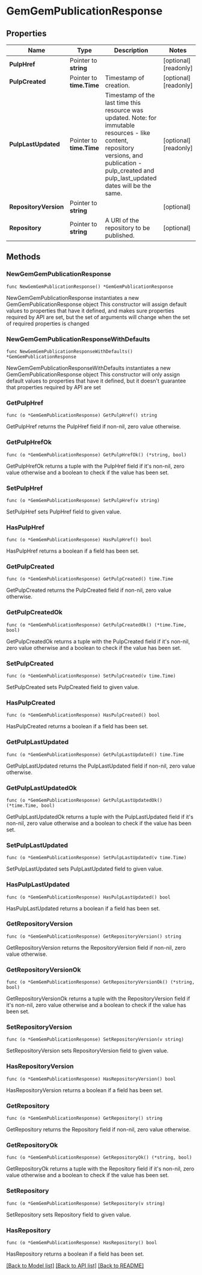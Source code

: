 # GemGemPublicationResponse

## Properties

Name | Type | Description | Notes
------------ | ------------- | ------------- | -------------
**PulpHref** | Pointer to **string** |  | [optional] [readonly] 
**PulpCreated** | Pointer to **time.Time** | Timestamp of creation. | [optional] [readonly] 
**PulpLastUpdated** | Pointer to **time.Time** | Timestamp of the last time this resource was updated. Note: for immutable resources - like content, repository versions, and publication - pulp_created and pulp_last_updated dates will be the same. | [optional] [readonly] 
**RepositoryVersion** | Pointer to **string** |  | [optional] 
**Repository** | Pointer to **string** | A URI of the repository to be published. | [optional] 

## Methods

### NewGemGemPublicationResponse

`func NewGemGemPublicationResponse() *GemGemPublicationResponse`

NewGemGemPublicationResponse instantiates a new GemGemPublicationResponse object
This constructor will assign default values to properties that have it defined,
and makes sure properties required by API are set, but the set of arguments
will change when the set of required properties is changed

### NewGemGemPublicationResponseWithDefaults

`func NewGemGemPublicationResponseWithDefaults() *GemGemPublicationResponse`

NewGemGemPublicationResponseWithDefaults instantiates a new GemGemPublicationResponse object
This constructor will only assign default values to properties that have it defined,
but it doesn't guarantee that properties required by API are set

### GetPulpHref

`func (o *GemGemPublicationResponse) GetPulpHref() string`

GetPulpHref returns the PulpHref field if non-nil, zero value otherwise.

### GetPulpHrefOk

`func (o *GemGemPublicationResponse) GetPulpHrefOk() (*string, bool)`

GetPulpHrefOk returns a tuple with the PulpHref field if it's non-nil, zero value otherwise
and a boolean to check if the value has been set.

### SetPulpHref

`func (o *GemGemPublicationResponse) SetPulpHref(v string)`

SetPulpHref sets PulpHref field to given value.

### HasPulpHref

`func (o *GemGemPublicationResponse) HasPulpHref() bool`

HasPulpHref returns a boolean if a field has been set.

### GetPulpCreated

`func (o *GemGemPublicationResponse) GetPulpCreated() time.Time`

GetPulpCreated returns the PulpCreated field if non-nil, zero value otherwise.

### GetPulpCreatedOk

`func (o *GemGemPublicationResponse) GetPulpCreatedOk() (*time.Time, bool)`

GetPulpCreatedOk returns a tuple with the PulpCreated field if it's non-nil, zero value otherwise
and a boolean to check if the value has been set.

### SetPulpCreated

`func (o *GemGemPublicationResponse) SetPulpCreated(v time.Time)`

SetPulpCreated sets PulpCreated field to given value.

### HasPulpCreated

`func (o *GemGemPublicationResponse) HasPulpCreated() bool`

HasPulpCreated returns a boolean if a field has been set.

### GetPulpLastUpdated

`func (o *GemGemPublicationResponse) GetPulpLastUpdated() time.Time`

GetPulpLastUpdated returns the PulpLastUpdated field if non-nil, zero value otherwise.

### GetPulpLastUpdatedOk

`func (o *GemGemPublicationResponse) GetPulpLastUpdatedOk() (*time.Time, bool)`

GetPulpLastUpdatedOk returns a tuple with the PulpLastUpdated field if it's non-nil, zero value otherwise
and a boolean to check if the value has been set.

### SetPulpLastUpdated

`func (o *GemGemPublicationResponse) SetPulpLastUpdated(v time.Time)`

SetPulpLastUpdated sets PulpLastUpdated field to given value.

### HasPulpLastUpdated

`func (o *GemGemPublicationResponse) HasPulpLastUpdated() bool`

HasPulpLastUpdated returns a boolean if a field has been set.

### GetRepositoryVersion

`func (o *GemGemPublicationResponse) GetRepositoryVersion() string`

GetRepositoryVersion returns the RepositoryVersion field if non-nil, zero value otherwise.

### GetRepositoryVersionOk

`func (o *GemGemPublicationResponse) GetRepositoryVersionOk() (*string, bool)`

GetRepositoryVersionOk returns a tuple with the RepositoryVersion field if it's non-nil, zero value otherwise
and a boolean to check if the value has been set.

### SetRepositoryVersion

`func (o *GemGemPublicationResponse) SetRepositoryVersion(v string)`

SetRepositoryVersion sets RepositoryVersion field to given value.

### HasRepositoryVersion

`func (o *GemGemPublicationResponse) HasRepositoryVersion() bool`

HasRepositoryVersion returns a boolean if a field has been set.

### GetRepository

`func (o *GemGemPublicationResponse) GetRepository() string`

GetRepository returns the Repository field if non-nil, zero value otherwise.

### GetRepositoryOk

`func (o *GemGemPublicationResponse) GetRepositoryOk() (*string, bool)`

GetRepositoryOk returns a tuple with the Repository field if it's non-nil, zero value otherwise
and a boolean to check if the value has been set.

### SetRepository

`func (o *GemGemPublicationResponse) SetRepository(v string)`

SetRepository sets Repository field to given value.

### HasRepository

`func (o *GemGemPublicationResponse) HasRepository() bool`

HasRepository returns a boolean if a field has been set.


[[Back to Model list]](../README.md#documentation-for-models) [[Back to API list]](../README.md#documentation-for-api-endpoints) [[Back to README]](../README.md)


